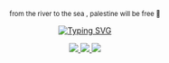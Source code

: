 

<p align="center">
  <sup>from the river to the sea , palestine will be free 🍉</sup>
<p align="center">

<p align="center">
  <a href="https://git.io/typing-svg"><img src="https://readme-typing-svg.demolab.com?font=Fira+Code&pause=1000&color=F79A25&width=435&lines=my+bright+red+flame+blade...;will+burn+you+to+the+bone!" alt="Typing SVG" /></a>
<p align="center">
<a href="https://x.com/barefacelino/status/1791041334683255200"> 
<img src="https://i.imgur.com/UMHuDiq.png" />
<a href="https://rentry.co/kyostro">
<img src="https://i.imgur.com/QJ82aeq.png" />
  <a href="https://kyodraw.straw.page/">
<img src="https://i.imgur.com/NU55Baj.png" />
  </p>  ‎
<p align="center">
